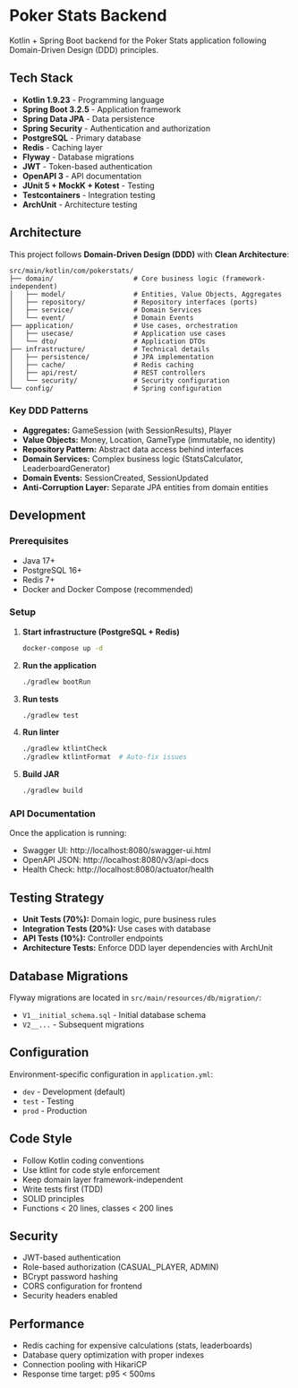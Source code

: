 # Poker Stats Backend

Kotlin + Spring Boot backend for the Poker Stats application following Domain-Driven Design (DDD) principles.

## Tech Stack

- **Kotlin 1.9.23** - Programming language
- **Spring Boot 3.2.5** - Application framework
- **Spring Data JPA** - Data persistence
- **Spring Security** - Authentication and authorization
- **PostgreSQL** - Primary database
- **Redis** - Caching layer
- **Flyway** - Database migrations
- **JWT** - Token-based authentication
- **OpenAPI 3** - API documentation
- **JUnit 5 + MockK + Kotest** - Testing
- **Testcontainers** - Integration testing
- **ArchUnit** - Architecture testing

## Architecture

This project follows **Domain-Driven Design (DDD)** with **Clean Architecture**:

```
src/main/kotlin/com/pokerstats/
├── domain/                    # Core business logic (framework-independent)
│   ├── model/                 # Entities, Value Objects, Aggregates
│   ├── repository/            # Repository interfaces (ports)
│   ├── service/               # Domain Services
│   └── event/                 # Domain Events
├── application/               # Use cases, orchestration
│   ├── usecase/               # Application use cases
│   └── dto/                   # Application DTOs
├── infrastructure/            # Technical details
│   ├── persistence/           # JPA implementation
│   ├── cache/                 # Redis caching
│   ├── api/rest/              # REST controllers
│   └── security/              # Security configuration
└── config/                    # Spring configuration
```

### Key DDD Patterns

- **Aggregates:** GameSession (with SessionResults), Player
- **Value Objects:** Money, Location, GameType (immutable, no identity)
- **Repository Pattern:** Abstract data access behind interfaces
- **Domain Services:** Complex business logic (StatsCalculator, LeaderboardGenerator)
- **Domain Events:** SessionCreated, SessionUpdated
- **Anti-Corruption Layer:** Separate JPA entities from domain entities

## Development

### Prerequisites

- Java 17+
- PostgreSQL 16+
- Redis 7+
- Docker and Docker Compose (recommended)

### Setup

1. **Start infrastructure (PostgreSQL + Redis)**
   ```bash
   docker-compose up -d
   ```

2. **Run the application**
   ```bash
   ./gradlew bootRun
   ```

3. **Run tests**
   ```bash
   ./gradlew test
   ```

4. **Run linter**
   ```bash
   ./gradlew ktlintCheck
   ./gradlew ktlintFormat  # Auto-fix issues
   ```

5. **Build JAR**
   ```bash
   ./gradlew build
   ```

### API Documentation

Once the application is running:
- Swagger UI: http://localhost:8080/swagger-ui.html
- OpenAPI JSON: http://localhost:8080/v3/api-docs
- Health Check: http://localhost:8080/actuator/health

## Testing Strategy

- **Unit Tests (70%):** Domain logic, pure business rules
- **Integration Tests (20%):** Use cases with database
- **API Tests (10%):** Controller endpoints
- **Architecture Tests:** Enforce DDD layer dependencies with ArchUnit

## Database Migrations

Flyway migrations are located in `src/main/resources/db/migration/`:
- `V1__initial_schema.sql` - Initial database schema
- `V2__...` - Subsequent migrations

## Configuration

Environment-specific configuration in `application.yml`:
- `dev` - Development (default)
- `test` - Testing
- `prod` - Production

## Code Style

- Follow Kotlin coding conventions
- Use ktlint for code style enforcement
- Keep domain layer framework-independent
- Write tests first (TDD)
- SOLID principles
- Functions < 20 lines, classes < 200 lines

## Security

- JWT-based authentication
- Role-based authorization (CASUAL_PLAYER, ADMIN)
- BCrypt password hashing
- CORS configuration for frontend
- Security headers enabled

## Performance

- Redis caching for expensive calculations (stats, leaderboards)
- Database query optimization with proper indexes
- Connection pooling with HikariCP
- Response time target: p95 < 500ms
